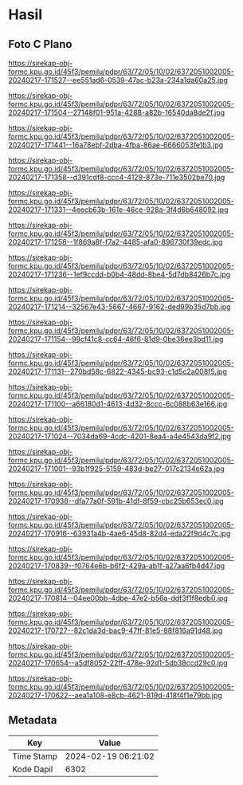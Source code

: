 # Hasil

## Foto C Plano

https://sirekap-obj-formc.kpu.go.id/45f3/pemilu/pdpr/63/72/05/10/02/6372051002005-20240217-171527--ee551ad6-0539-47ac-b23a-234a1da60a25.jpg

https://sirekap-obj-formc.kpu.go.id/45f3/pemilu/pdpr/63/72/05/10/02/6372051002005-20240217-171504--27148f01-951a-4288-a82b-16540da8de2f.jpg

https://sirekap-obj-formc.kpu.go.id/45f3/pemilu/pdpr/63/72/05/10/02/6372051002005-20240217-171441--16a78ebf-2dba-4fba-86ae-6666053fe1b3.jpg

https://sirekap-obj-formc.kpu.go.id/45f3/pemilu/pdpr/63/72/05/10/02/6372051002005-20240217-171358--d391cdf8-ccc4-4129-873e-711e3502be70.jpg

https://sirekap-obj-formc.kpu.go.id/45f3/pemilu/pdpr/63/72/05/10/02/6372051002005-20240217-171331--4eecb63b-161e-46ce-928a-3f4d6b648092.jpg

https://sirekap-obj-formc.kpu.go.id/45f3/pemilu/pdpr/63/72/05/10/02/6372051002005-20240217-171258--1f869a8f-f7a2-4485-afa0-896730f39edc.jpg

https://sirekap-obj-formc.kpu.go.id/45f3/pemilu/pdpr/63/72/05/10/02/6372051002005-20240217-171236--1ef9ccdd-b0b4-48dd-8be4-5d7db8426b7c.jpg

https://sirekap-obj-formc.kpu.go.id/45f3/pemilu/pdpr/63/72/05/10/02/6372051002005-20240217-171214--32567e43-5667-4667-9162-ded99b35d7bb.jpg

https://sirekap-obj-formc.kpu.go.id/45f3/pemilu/pdpr/63/72/05/10/02/6372051002005-20240217-171154--99cf41c8-cc64-46f6-81d9-0be36ee3bd11.jpg

https://sirekap-obj-formc.kpu.go.id/45f3/pemilu/pdpr/63/72/05/10/02/6372051002005-20240217-171131--270bd58c-6822-4345-bc93-c1d5c2a008f5.jpg

https://sirekap-obj-formc.kpu.go.id/45f3/pemilu/pdpr/63/72/05/10/02/6372051002005-20240217-171100--a66180d1-4613-4d32-8ccc-6c088b63e166.jpg

https://sirekap-obj-formc.kpu.go.id/45f3/pemilu/pdpr/63/72/05/10/02/6372051002005-20240217-171024--7034da69-4cdc-4201-8ea4-a4e4543da9f2.jpg

https://sirekap-obj-formc.kpu.go.id/45f3/pemilu/pdpr/63/72/05/10/02/6372051002005-20240217-171001--93b1f925-5159-483d-be27-017c2134e62a.jpg

https://sirekap-obj-formc.kpu.go.id/45f3/pemilu/pdpr/63/72/05/10/02/6372051002005-20240217-170938--dfa77a0f-591b-41df-8f59-cbc25b653ec0.jpg

https://sirekap-obj-formc.kpu.go.id/45f3/pemilu/pdpr/63/72/05/10/02/6372051002005-20240217-170916--63931a4b-4ae6-45d8-82d4-eda22f9d4c7c.jpg

https://sirekap-obj-formc.kpu.go.id/45f3/pemilu/pdpr/63/72/05/10/02/6372051002005-20240217-170839--f0764e6b-b6f2-429a-ab1f-a27aa6fb4d47.jpg

https://sirekap-obj-formc.kpu.go.id/45f3/pemilu/pdpr/63/72/05/10/02/6372051002005-20240217-170814--04ee00bb-4dbe-47e2-b56a-ddf3f1f8edb0.jpg

https://sirekap-obj-formc.kpu.go.id/45f3/pemilu/pdpr/63/72/05/10/02/6372051002005-20240217-170727--82c1da3d-bac9-47ff-81e5-88f816a91d48.jpg

https://sirekap-obj-formc.kpu.go.id/45f3/pemilu/pdpr/63/72/05/10/02/6372051002005-20240217-170654--a5df8052-22ff-478e-92d1-5db38ccd29c0.jpg

https://sirekap-obj-formc.kpu.go.id/45f3/pemilu/pdpr/63/72/05/10/02/6372051002005-20240217-170622--aea1a108-e8cb-4621-819d-418f4f1e79bb.jpg


## Metadata

| Key        | Value               |
| ---------- | ------------------- |
| Time Stamp | 2024-02-19 06:21:02 |
| Kode Dapil | 6302                |



